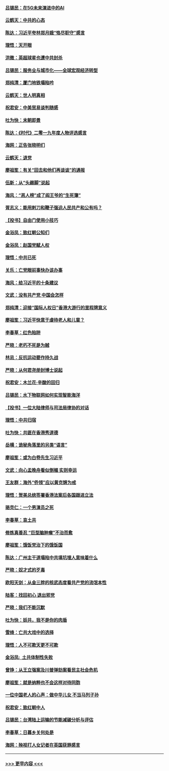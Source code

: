 #### [吕锡民：在5G未来演进中的AI](../pages/nsc993/n11730010.md?t=12190211) 
#### [云鹤天：中共的心态](../pages/nsc993/n11729906.md?t=12190211) 
#### [陈达：习近平夸林郑月娥“恪尽职守”感言](../pages/nsc993/n11729881.md?t=12190211) 
#### [理悟：天开眼](../pages/nsc993/n11729699.md?t=12190211) 
#### [洪微：英超球星也遭中共封杀](../pages/nsc993/n11727243.md?t=12190211) 
#### [吕锡民：服务业与城市化——全球宏观经济转型](../pages/nsc993/n11725845.md?t=12190211) 
#### [郑纯清：厦门地铁塌陷吟](../pages/nsc993/n11725813.md?t=12190211) 
#### [云鹤天：世人明真相](../pages/nsc993/n11725621.md?t=12190211) 
#### [祝君安：中美贸易谈判随感](../pages/nsc993/n11725609.md?t=12190211) 
#### [吐为快：末朝即景](../pages/nsc993/n11723365.md?t=12190211) 
#### [陈达：《时代》二零一九年度人物评选感言](../pages/nsc993/n11723337.md?t=12190211) 
#### [海网：正告张晓明们](../pages/nsc993/n11723228.md?t=12190211) 
#### [云鹤天：退党](../pages/nsc993/n11723056.md?t=12190211) 
#### [廖祖笙：有关“回去和他们再谈谈”的通报](../pages/nsc993/n11722442.md?t=12190211) 
#### [伍新：从“头踢脚”说起](../pages/nsc993/n11722429.md?t=12190211) 
#### [海风：“恶人榜”成了阎王爷的“生死簿”](../pages/nsc993/n11722272.md?t=12190211) 
#### [胥志义：能用剌刀和鞭子强迫人民共产和公有吗？](../pages/nsc993/n11720569.md?t=12190211) 
#### [【投书】自由门使用小技巧](../pages/nsc993/n11720180.md?t=12190211) 
#### [金浴凤：致红朝公知们](../pages/nsc993/n11720563.md?t=12190211) 
#### [金浴凤：赵国党赋人权](../pages/nsc993/n11720533.md?t=12190211) 
#### [理悟：中共已死](../pages/nsc993/n11720233.md?t=12190211) 
#### [关乐：亡党眼前事快办该办事](../pages/nsc993/n11719160.md?t=12190211) 
#### [海风：给习近平的十条建议](../pages/nsc993/n11717616.md?t=12190211) 
#### [文武：没有共产党 中国会怎样](../pages/nsc993/n11717584.md?t=12190211) 
#### [郑纯清：迎接“国际人权日”香港大游行的里程牌意义](../pages/nsc993/n11717417.md?t=12190211) 
#### [廖祖笙：习近平快意于虐待老人和儿童？](../pages/nsc993/n11715313.md?t=12190211) 
#### [李春草：红色陷阱](../pages/nsc993/n11715029.md?t=12190211) 
#### [严晓：老朽不死是为贼](../pages/nsc993/n11712910.md?t=12190211) 
#### [林忌：反抗运动要作持久战](../pages/nsc993/n11712623.md?t=12190211) 
#### [严晓：从何君尧册封博士说起](../pages/nsc993/n11712465.md?t=12190211) 
#### [祝君安：木兰花·辛酸的回归](../pages/nsc993/n11712381.md?t=12190211) 
#### [吕锡民：水下物联网如何实现智能海洋](../pages/nsc993/n11711158.md?t=12190211) 
#### [【投书】一位大陆律师与司法局律协的对话](../pages/nsc993/n11709675.md?t=12190211) 
#### [理悟：中共归宿](../pages/nsc993/n11710059.md?t=12190211) 
#### [吐为快：共匪在香港秀道德](../pages/nsc993/n11709979.md?t=12190211) 
#### [岳横：诡秘角落里的另类“语言”](../pages/nsc993/n11709792.md?t=12190211) 
#### [廖祖笙：或为白卷先生习近平](../pages/nsc993/n11708330.md?t=12190211) 
#### [文武：向心孟晚舟看似倒楣 实则幸运](../pages/nsc993/n11708236.md?t=12190211) 
#### [王友群：海外“侨领”应以黄克锵为戒](../pages/nsc993/n11706176.md?t=12190211) 
#### [理悟：贺美总统签署香港法案后各国跟进立法](../pages/nsc993/n11706853.md?t=12190211) 
#### [骆克仁：一个男演员之死](../pages/nsc993/n11706677.md?t=12190211) 
#### [李春草：哀土共](../pages/nsc993/n11706255.md?t=12190211) 
#### [修炼真善忍 “巨型脑肿瘤”不治而愈](../pages/nsc993/n11705340.md?t=12190211) 
#### [廖祖笙：饿饭党治下的饿饭国](../pages/nsc993/n11705085.md?t=12190211) 
#### [陈达：广州主干道塌陷中共填坑埋人意味着什么](../pages/nsc993/n11705046.md?t=12190211) 
#### [严晓：奴才式的歹毒](../pages/nsc993/n11704826.md?t=12190211) 
#### [欧阳天剑：从金三胖的核武态度看共产党的流氓本性](../pages/nsc993/n11702238.md?t=12190211) 
#### [陆客：找回初心 退出邪党](../pages/nsc993/n11702213.md?t=12190211) 
#### [严晓：我们不能沉默](../pages/nsc993/n11702110.md?t=12190211) 
#### [吐为快：妖共，我不是你的肉盾](../pages/nsc993/n11701366.md?t=12190211) 
#### [雪绮：亡共大戏中的选择](../pages/nsc993/n11699922.md?t=12190211) 
#### [理悟：人不可欺天更不可欺](../pages/nsc993/n11699657.md?t=12190211) 
#### [金浴凤:  土共体制性失败](../pages/nsc993/n11699361.md?t=12190211) 
#### [曾铮：从王立强案及川普弹劾案看民主社会危机](../pages/nsc993/n11699318.md?t=12190211) 
#### [廖祖笙：就是纳粹也不会这样对待同胞](../pages/nsc993/n11697658.md?t=12190211) 
#### [一位中国老人的心声：做中华儿女 不当马列子孙](../pages/nsc993/n11697525.md?t=12190211) 
#### [祝君安：致红朝中人](../pages/nsc993/n11697518.md?t=12190211) 
#### [吕锡民：台湾陆上运输的节能减碳分析与评估](../pages/nsc993/n11694983.md?t=12190211) 
#### [李春草：日暮乡关何处是](../pages/nsc993/n11694805.md?t=12190211) 
#### [海网：殃视打人女记者在英国获罪感言](../pages/nsc993/n11693832.md?t=12190211) 

----
#### [ >>> 更早内容 <<< ](../indexes/nsc993-earlier.md)
